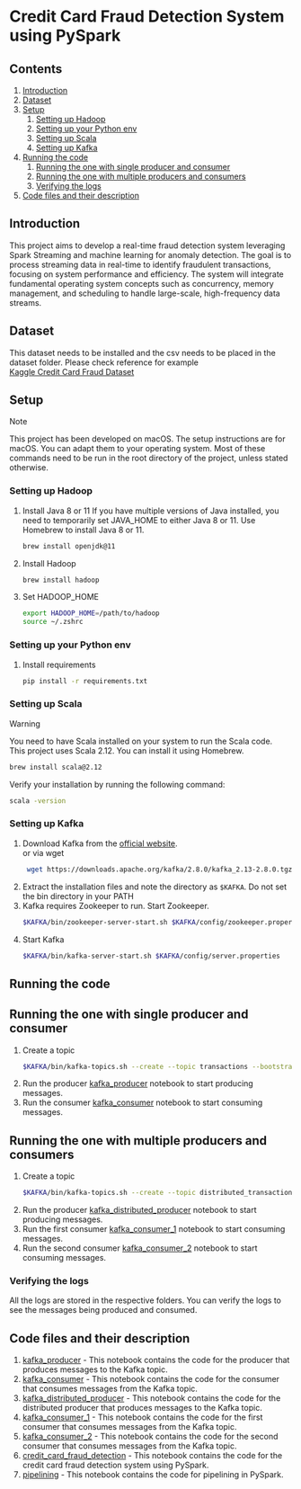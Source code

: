 # Credit Card Fraud Detection System using PySpark

## Contents
1. [Introduction](#introduction)
2. [Dataset](#dataset)
3. [Setup](#setup)
    1. [Setting up Hadoop](#setting-up-hadoop)
    2. [Setting up your Python env](#setting-up-your-python-env)
    3. [Setting up Scala](#setting-up-scala)
    4. [Setting up Kafka](#setting-up-kafka)
4. [Running the code](#running-the-code)
    1. [Running the one with single producer and consumer](#running-the-one-with-single-producer-and-consumer)
    2. [Running the one with multiple producers and consumers](#running-the-one-with-multiple-producers-and-consumers)
    3. [Verifying the logs](#verifying-the-logs)
5. [Code files and their description](#code-files-and-their-description)

## Introduction
This project aims to develop a real-time fraud detection system leveraging Spark Streaming and machine learning for anomaly detection. The goal is to process streaming data in real-time to identify fraudulent transactions, focusing on system performance and efficiency. The system will integrate fundamental operating system concepts such as concurrency, memory management, and scheduling to handle large-scale, high-frequency data streams.

## Dataset
This dataset needs to be installed and the csv needs to be placed in the dataset folder. Please check reference for example  
[Kaggle Credit Card Fraud Dataset](https://www.kaggle.com/datasets/mlg-ulb/creditcardfraud/data)

## Setup

> [!NOTE]  
> This project has been developed on macOS. The setup instructions are for macOS. You can adapt them to your operating system.
> Most of these commands need to be run in the root directory of the project, unless stated otherwise.

### Setting up Hadoop

1. Install Java 8 or 11
   If you have multiple versions of Java installed, you need to temporarily set JAVA_HOME to either Java 8 or 11.
   Use Homebrew to install Java 8 or 11.
   ```bash
   brew install openjdk@11
   ```
2. Install Hadoop
   ```bash
   brew install hadoop
   ```
3. Set HADOOP_HOME
    ```bash
    export HADOOP_HOME=/path/to/hadoop
   source ~/.zshrc
    ```

### Setting up your Python env
1. Install requirements
    ```bash
    pip install -r requirements.txt
    ```

### Setting up Scala
> [!WARNING]
> You need to have Scala installed on your system to run the Scala code.  
> This project uses Scala 2.12. You can install it using Homebrew.
 ```bash
 brew install scala@2.12
 ```

Verify your installation by running the following command:
```bash 
scala -version
```

### Setting up Kafka
1. Download Kafka from the [official website](https://kafka.apache.org/downloads).  
   or via wget
   ```bash
    wget https://downloads.apache.org/kafka/2.8.0/kafka_2.13-2.8.0.tgz
    ```
2. Extract the installation files and note the directory as `$KAFKA`. Do not set the bin directory in your PATH
3. Kafka requires Zookeeper to run. Start Zookeeper.
    ```bash
    $KAFKA/bin/zookeeper-server-start.sh $KAFKA/config/zookeeper.properties
    ```
4. Start Kafka
    ```bash
    $KAFKA/bin/kafka-server-start.sh $KAFKA/config/server.properties
    ```

## Running the code
## Running the one with single producer and consumer
1. Create a topic
    ```bash
    $KAFKA/bin/kafka-topics.sh --create --topic transactions --bootstrap-server localhost:9092
    ```
2. Run the producer [kafka_producer](kafka_streaming/kafka_producer.ipynb) notebook to start producing messages.
3. Run the consumer [kafka_consumer](kafka_streaming/kafka_consumer.ipynb) notebook to start consuming messages.

## Running the one with multiple producers and consumers
1. Create a topic
    ```bash
    $KAFKA/bin/kafka-topics.sh --create --topic distributed_transactions --bootstrap-server localhost:9092 --partitions 3 --replication-factor 1
    ```
2. Run the producer [kafka_distributed_producer](kafka_distributed_streaming/kafka_distributed_producer.ipynb) notebook to start producing messages.
3. Run the first consumer [kafka_consumer_1](kafka_distributed_streaming/kafka_consumer_1.ipynb) notebook to start consuming messages.
4. Run the second consumer [kafka_consumer_2](kafka_distributed_streaming/kafka_consumer_2.ipynb) notebook to start consuming messages.

### Verifying the logs
All the logs are stored in the respective folders. You can verify the logs to see the messages being produced and consumed.

## Code files and their description
1. [kafka_producer](kafka_streaming/kafka_producer.ipynb) - This notebook contains the code for the producer that produces messages to the Kafka topic.
2. [kafka_consumer](kafka_streaming/kafka_consumer.ipynb) - This notebook contains the code for the consumer that consumes messages from the Kafka topic.
3. [kafka_distributed_producer](kafka_distributed_streaming/kafka_distributed_producer.ipynb) - This notebook contains the code for the distributed producer that produces messages to the Kafka topic.
4. [kafka_consumer_1](kafka_distributed_streaming/kafka_consumer_1.ipynb) - This notebook contains the code for the first consumer that consumes messages from the Kafka topic.
5. [kafka_consumer_2](kafka_distributed_streaming/kafka_consumer_2.ipynb) - This notebook contains the code for the second consumer that consumes messages from the Kafka topic.
6. [credit_card_fraud_detection](credit-card-fraud-detection.ipynb) - This notebook contains the code for the credit card fraud detection system using PySpark.
7. [pipelining](pipelining.ipynb) - This notebook contains the code for pipelining in PySpark.